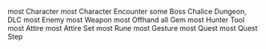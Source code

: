 most    Character
most    Character Encounter
some    Boss                    Chalice Dungeon, DLC
most    Enemy
most    Weapon
most    Offhand
all     Gem
most    Hunter Tool
most    Attire
most    Attire Set
most    Rune
most    Gesture
most    Quest
most    Quest Step
